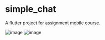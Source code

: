 # simple_chat

A flutter project for assignment mobile course.

![image](https://user-images.githubusercontent.com/28861842/68407081-8036ba00-01b5-11ea-9f2e-1d86a5e71b46.png)
![image](https://user-images.githubusercontent.com/28861842/68406780-ff77be00-01b4-11ea-8e63-1a706c354fa4.png)
